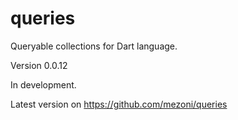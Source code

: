 queries
=======

Queryable collections for Dart language.

Version 0.0.12

In development.

Latest version on https://github.com/mezoni/queries